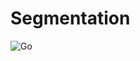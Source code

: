 # Segmentation 

![Go](https://github.com/speakpavlov/segmentation/workflows/Go/badge.svg?branch=master)